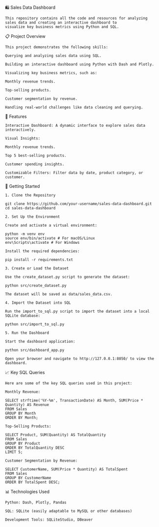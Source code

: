 🛍️ Sales Data Dashboard

    This repository contains all the code and resources for analyzing sales data and creating an interactive dashboard to
    visualize key business metrics using Python and SQL.

📋 Project Overview

    This project demonstrates the following skills:
    
    Querying and analyzing sales data using SQL.
    
    Building an interactive dashboard using Python with Dash and Plotly.
    
    Visualizing key business metrics, such as:
    
    Monthly revenue trends.
    
    Top-selling products.
    
    Customer segmentation by revenue.
    
    Handling real-world challenges like data cleaning and querying.

🚀 Features

    Interactive Dashboard: A dynamic interface to explore sales data interactively.
    
    Visual Insights:
    
    Monthly revenue trends.
    
    Top 5 best-selling products.
    
    Customer spending insights.
    
    Customizable Filters: Filter data by date, product category, or customer.

🔧 Getting Started

    1. Clone the Repository
    
    git clone https://github.com/your-username/sales-data-dashboard.git
    cd sales-data-dashboard
    
    2. Set Up the Environment
    
    Create and activate a virtual environment:
    
    python -m venv env
    source env/bin/activate # For macOS/Linux
    env\Scripts\activate # For Windows
    
    Install the required dependencies:
    
    pip install -r requirements.txt
    
    3. Create or Load the Dataset
    
    Use the create_dataset.py script to generate the dataset:
    
    python src/create_dataset.py
    
    The dataset will be saved as data/sales_data.csv.
    
    4. Import the Dataset into SQL
    
    Run the import_to_sql.py script to import the dataset into a local SQLite database:
    
    python src/import_to_sql.py
    
    5. Run the Dashboard
    
    Start the dashboard application:
    
    python src/dashboard_app.py
    
    Open your browser and navigate to http://127.0.0.1:8050/ to view the dashboard.

📈 Key SQL Queries

    Here are some of the key SQL queries used in this project:
    
    Monthly Revenue:
    
    SELECT strftime('%Y-%m', TransactionDate) AS Month, SUM(Price * Quantity) AS Revenue
    FROM Sales
    GROUP BY Month
    ORDER BY Month;
    
    Top-Selling Products:
    
    SELECT Product, SUM(Quantity) AS TotalQuantity
    FROM Sales
    GROUP BY Product
    ORDER BY TotalQuantity DESC
    LIMIT 5;
    
    Customer Segmentation by Revenue:
    
    SELECT CustomerName, SUM(Price * Quantity) AS TotalSpent
    FROM Sales
    GROUP BY CustomerName
    ORDER BY TotalSpent DESC;

📊 Technologies Used

    Python: Dash, Plotly, Pandas
    
    SQL: SQLite (easily adaptable to MySQL or other databases)
    
    Development Tools: SQLiteStudio, DBeaver